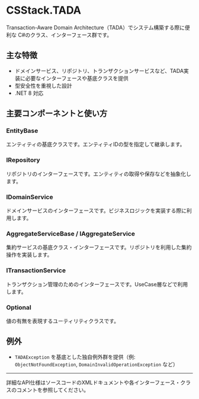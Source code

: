 # CSStack.TADA

Transaction-Aware Domain Architecture（TADA）でシステム構築する際に便利な C#のクラス、インターフェース群です。

## 主な特徴

- ドメインサービス、リポジトリ、トランザクションサービスなど、TADA実装に必要なインターフェースや基底クラスを提供
- 型安全性を重視した設計
- .NET 8 対応

## 主要コンポーネントと使い方

### EntityBase

エンティティの基底クラスです。エンティティIDの型を指定して継承します。

### IRepository

リポジトリのインターフェースです。エンティティの取得や保存などを抽象化します。

### IDomainService

ドメインサービスのインターフェースです。ビジネスロジックを実装する際に利用します。

### AggregateServiceBase / IAggregateService

集約サービスの基底クラス・インターフェースです。リポジトリを利用した集約操作を実装します。

### ITransactionService

トランザクション管理のためのインターフェースです。UseCase層などで利用します。

### Optional

値の有無を表現するユーティリティクラスです。

## 例外

- `TADAException` を基底とした独自例外群を提供（例: `ObjectNotFoundException`, `DomainInvalidOperationException` など）

---

詳細なAPI仕様はソースコードのXMLドキュメントや各インターフェース・クラスのコメントを参照してください。
